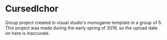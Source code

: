 # CursedIchor
Group project created in visual studio's monogame template in a group of 5. This project was made during the early 
spring of 2019, so the upload date on here is inaccurate.  
